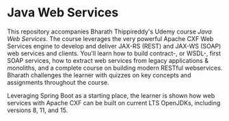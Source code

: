 # Java Web Services

This repository accompanies Bharath Thippireddy's Udemy course *Java Web Services*. The course leverages the very powerful Apache CXF Web Services engine to develop and deliver  JAX-RS (REST) and JAX-WS (SOAP) web services and clients. You'll learn how to build contract-, or WSDL-, first SOAP services, how to extract web services from legacy applications & monoliths, and a complete course on building modern RESTful webservices. Bharath challenges the learner with quizzes on key concepts and assignments throughout the course.

Leveraging Spring Boot as a starting place, the learner is shown how web services with Apache CXF can be built on current LTS OpenJDKs, including versions 8, 11, and 15.
